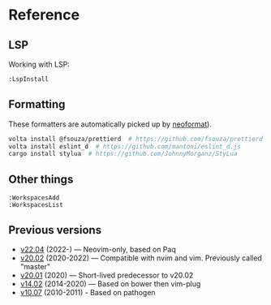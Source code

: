 # Reference

## LSP

Working with LSP:

```sh
:LspInstall
```

## Formatting

These formatters are automatically picked up by [neoformat](https://github.com/sbdchd/neoformat)).

```sh
volta install @fsouza/prettierd  # https://github.com/fsouza/prettierd
volta install eslint_d  # https://github.com/mantoni/eslint_d.js
cargo install stylua  # https://github.com/JohnnyMorganz/StyLua
```

## Other things

```
:WorkspacesAdd
:WorkspacesList
```

## Previous versions

- [v22.04](https://github.com/rstacruz/vimfiles.git/tree/v22.04) (2022-) — Neovim-only, based on Paq
- [v20.02](https://github.com/rstacruz/vimfiles.git/tree/v20.02) (2020-2022) — Compatible with nvim and vim. Previously called "master"
- [v20.01](https://github.com/rstacruz/vimfiles.git/tree/v20.01) (2020) — Short-lived predecessor to v20.02
- [v14.02](https://github.com/rstacruz/vimfiles.git/tree/v14.02) (2014-2020) — Based on bower then vim-plug
- [v10.07](https://github.com/rstacruz/vimfiles.git/tree/v10.07) (2010-2011) - Based on pathogen
